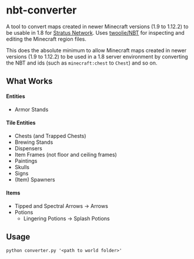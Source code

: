 # nbt-converter

A tool to convert maps created in newer Minecraft versions (1.9 to 1.12.2) to be usable in 1.8 for [Stratus Network](https://github.com/StratusNetwork). Uses [twoolie/NBT](https://github.com/twoolie/NBT) for inspecting and editing the Minecraft region files.

This does the absolute minimum to allow Minecraft maps created in newer versions (1.9 to 1.12.2) to be used in a 1.8 server environment by converting the NBT and ids (such as `minecraft:chest` to `Chest`) and so on.

## What Works

#### Entities
- Armor Stands

#### Tile Entities
- Chests (and Trapped Chests)
- Brewing Stands
- Dispensers
- Item Frames (not floor and ceiling frames)
- Paintings
- Skulls
- Signs
- (Item) Spawners

#### Items

- Tipped and Spectral Arrows -> Arrows
- Potions
  - Lingering Potions -> Splash Potions

## Usage

`python converter.py '<path to world folder>'`
